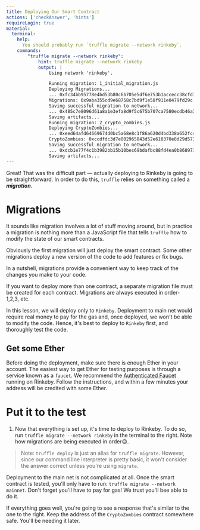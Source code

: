 ```yaml
---
title: Deploying Our Smart Contract
actions: ['checkAnswer', 'hints']
requireLogin: true
material:
  terminal:
    help:
      You should probably run `truffle migrate --network rinkeby`.
    commands:
        "truffle migrate --network rinkeby":
            hint: truffle migrate --network rinkeby
            output: |
                Using network 'rinkeby'.

                Running migration: 1_initial_migration.js
                Deploying Migrations...
                ... 0xfc34bb95778e4bd53b80c6b705e5df6e753b1accecc38cfd35cb02c0e37ee223
                Migrations: 0x9aba355cd9e68758c7bd9f1e58f911e0479fd29c
                Saving successful migration to network...
                ... 0x485c7e8096d61a8a1e3efa8d9f5c675b707ca7580ecdb46a307b11146351fc9d
                Saving artifacts...
                Running migration: 2_crypto_zombies.js
                Deploying CryptoZombies...
                ... 0xeed64afd64669674d0bc5a68e8c1f86a620d4bd338a652fc42f54353a252d07c
                CryptoZombies: 0xccdfdc3d7e002965843d52e610370e8d29d5737f
                Saving successful migration to network...
                ... 0xdcb1e77f4c1b3982bb15b10bec69bdafbc88fd4ea0b868971e850b02875de68e
                Saving artifacts...
---
```


Great! That was the difficult part — actually deploying to Rinkeby is going to be straightforward. In order to do this, `truffle` relies on something called a **_migration_**.

# Migrations

It sounds like migration involves a lot of stuff moving around, but in practice a migration is nothing more than a JavaScript file that tells `truffle` how to modify the state of our smart contracts.

Obviously the first migration will just deploy the smart contract. Some other migrations deploy a new version of the code to add features or fix bugs.

In a nutshell, migrations provide a convenient way to keep track of the changes you make to your code.

If you want to deploy more than one contract, a separate migration file must be created for each contract. Migrations are always executed in order- 1,2,3, etc.

In this lesson, we will deploy only to `Rinkeby`. Deployment to main net would require real money to pay for the gas and, once deployed, we won't be able to modify the code. Hence, it's best to deploy to `Rinkeby` first, and thoroughly test the code.

## Get some Ether

Before doing the deployment, make sure there is enough Ether in your account. The easiest way to get Ether for testing purposes is through a service known as a `faucet`. We recommend the <a href="https://faucet.rinkeby.io/" target=”_blank”> Authenticated Faucet</a> running on Rinkeby. Follow the instructions, and within a few minutes your address will be credited with some Ether.

# Put it to the test

1. Now that everything is set up, it's time to deploy to Rinkeby. To do so, run `truffle migrate --network rinkeby` in the terminal to the right. Note how migrations are being executed in order😉.

 >Note: `truffle deploy` is just an alias for `truffle migrate`. However, since our command line interpreter is pretty basic, it won't consider the answer correct unless you're using `migrate`.

Deployment to the main net is not complicated at all. Once the smart contract is tested, you'll only have to run: `truffle migrate --network mainnet`. Don't forget you'll have to pay for gas! We trust you'll bee able to do it.

If everything goes well, you're going to see a response that's similar to the one to the right.
Keep the address of the `CryptoZombies` contract somewhere safe. You'll be needing it later.
